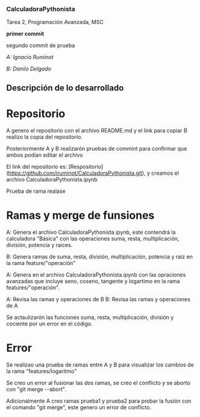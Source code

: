 ### CalculadoraPythonista
Tarea 2, Programación Avanzada, MSC

**primer commit**

segundo commit de prueba 

*A: Ignacio Ruminot*

*B: Danilo Delgado*

## Descripción de lo desarrollado
# Repositorio
A genero el repositorio con el archivo README.md y el link para copiar
B realizo la copia del repositorio.

Posteriormente A y B realizarón pruebas de commint para confirmar que ambos podían editar el archivo

El link del repositorio es: [Respositorio] (https://github.com/iruminot/CalculadoraPythonista.git), y creamos el archivo CalculadoraPythonista.ipynb

Prueba de rama realase 
# Ramas y merge de funsiones
A: Genera el archivo CalculadoraPythonista.ipynb, este contendrá la calculadora "Básica" con las operaciones suma, resta, multiplicación, división, potencia y raices.

B: Genera ramas de suma, resta, división, multiplicación, potencia y raiz en la rama feature/"operación"

A: Genera en el archivo CalculadoraPythonista.ipynb con las opraciones avanzadas que incluye seno, coseno, tangente y logartimo en la rama features/"operación".

A: Revisa las ramas y operaciones de B
B: Revisa las ramas y operaciones de A

Se actaulizarón las funciones suma, resta, multiplicación, división y cociente por un error en el código.
# Error
Se realizao una prueba de ramas entre A y B para visualizar los cambios de la rama "features/logaritmo"

Se creo un error al fusionar las dos ramas, se creo el conflicto y se aborto con "git merge --abort".

Adicionalmente A creo ramas prueba1 y prueba2 para probar la fusión con el comando "git merge", este genero un error de conflicto.



